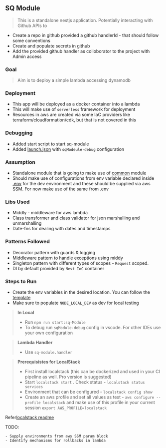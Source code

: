 ## **SQ Module**

> This is a standalone nestjs application. Potentially interacting with Github APIs to

-   Create a repo in github provided a github handlerId - that should follow some conventions
-   Create and populate secrets in github
-   Add the provided github handler as colloborator to the project with Admin access

### **Goal**
> Aim is to deploy a simple lambda accessing dynamodb


### **Deployment**

-   This app will be deployed as a docker container into a lambda
-   This will make use of `serverless` framework for deployment
-   Resources in aws are created via some IaC providers like terraform/cloudformation/cdk, but that is not covered in this

### **Debugging**

-   Added start script to start sq-module
-   Added [launch.json](./../../../.vscode/launch.json) with `sqModeule-debug` configuration

### **Assumption**

-   Standalone module that is going to make use of [common](./../../libs/common/src/lib/common.module.ts) module
-   Should make use of configurations from env variable declared inside [.env](./../../config/development/.env) for the dev environment and these should be supplied via aws SSM. For now make use of the same from .env

### **Libs Used**

-   Middly - middleware for aws lambda
-   Class transformer and class validator for json marshalling and unmarshalling
-   Date-fns for dealing with dates and timestamps

### **Patterns Followed**

-   Decorator pattern with guards & logging
-   Middleware pattern to handle exceptions using middy
-   Singleton pattern with different types of scopes - `Request` scoped.
-   DI by default provided by `Nest IoC` container

### **Steps to Run**

-   Create the env variables in the desired location. You can follow the [template](./../../env-template/template.json)
-   Make sure to populate `NODE_LOCAL_DEV` as dev for local testing
  
  > **In Local**
>-   Run `npm run start:sq-Module`
>-   To debug run `sqModule-debug` config in vscode. For other IDEs use your own configuration


> **Lambda Handler**
>-   Use ```sq-module.handler```
   
> **Prerequisistes for LocalStack**
>- First install localstack (this can be dockerized and used in your CI pipeline as well. Pro version is suggested)
>- Start ```localstack start``` . Check status - ```localstack status services```
>- Environment that can be configured - ```localstack config show```
>- Create an aws profile and set all values as test - ```aws configure --profile localstack``` and make use of this profile in your current session ```export AWS_PROFILE=localstack``` 

Refer[localstack readme](localstack_Readme.md)


TODO:

    - Supply environments from aws SSM param block
    - Identify mechanisms for rollbacks in lambda
